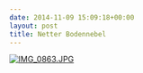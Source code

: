 ```yaml
---
date: 2014-11-09 15:09:18+00:00
layout: post
title: Netter Bodennebel
---
```


[![IMG_0863.JPG](http://clemi.ag3r.at/wp-content/uploads/2014/11/IMG_0863.jpg)](http://clemi.ag3r.at/wp-content/uploads/2014/11/IMG_0863.jpg)
